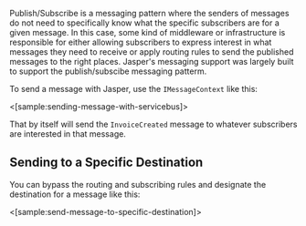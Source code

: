 <!--title:Publish / Subscribe -->

Publish/Subscribe is a messaging pattern where the senders of messages do not need to specifically know what the specific subscribers are for a given message. In this case, some kind of middleware or infrastructure is responsible for either allowing subscribers to express interest in what messages they need to receive or apply routing rules to send the published messages to the right places. Jasper's messaging support was largely built to support the publish/subscibe messaging patterm.

To send a message with Jasper, use the `IMessageContext` like this:

<[sample:sending-message-with-servicebus]>

That by itself will send the `InvoiceCreated` message to whatever subscribers are interested in
that message.

## Sending to a Specific Destination

You can bypass the routing and subscribing rules and designate the destination for a message like this:

<[sample:send-message-to-specific-destination]>
